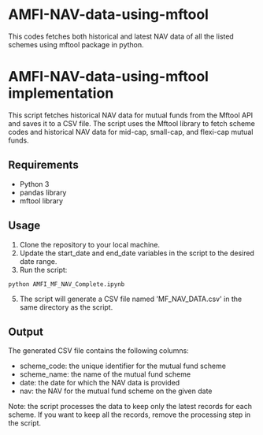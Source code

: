 # AMFI-NAV-data-using-mftool
This codes fetches both historical and latest NAV data of all the listed schemes using mftool package in python.

# AMFI-NAV-data-using-mftool implementation

This script fetches historical NAV data for mutual funds from the Mftool API and saves it to a CSV file. The script uses the Mftool library to fetch scheme codes and historical NAV data for mid-cap, small-cap, and flexi-cap mutual funds.

## Requirements

- Python 3
- pandas library
- mftool library

## Usage

1. Clone the repository to your local machine.
2. Update the start_date and end_date variables in the script to the desired date range.
3. Run the script:
```
python AMFI_MF_NAV_Complete.ipynb
```
5. The script will generate a CSV file named 'MF_NAV_DATA.csv' in the same directory as the script.

## Output

The generated CSV file contains the following columns:
- scheme_code: the unique identifier for the mutual fund scheme
- scheme_name: the name of the mutual fund scheme
- date: the date for which the NAV data is provided
- nav: the NAV for the mutual fund scheme on the given date

Note: the script processes the data to keep only the latest records for each scheme. If you want to keep all the records, remove the processing step in the script.

